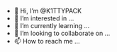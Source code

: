 - 👋 Hi, I’m @K1TTYPACK
- 👀 I’m interested in ...
- 🌱 I’m currently learning ...
- 💞️ I’m looking to collaborate on ...
- 📫 How to reach me ...

<!---
K1TTYPACK/K1TTYPACK is a ✨ special ✨ repository because its `README.md` (this file) appears on your GitHub profile.
You can click the Preview link to take a look at your changes.
--->
